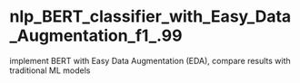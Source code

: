 # nlp_BERT_classifier_with_Easy_Data_Augmentation_f1_.99
implement BERT with Easy Data Augmentation (EDA), compare results with traditional ML models
